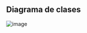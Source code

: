 ## Diagrama de clases

![image](https://github.com/IvanErazun/Validador-de-correlatividades/assets/102747053/041e7bd8-462c-46d5-ba09-e21c284d8f96)

